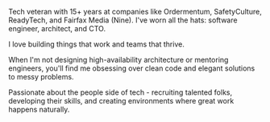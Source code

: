 Tech veteran with 15+ years at companies like Ordermentum, SafetyCulture, ReadyTech, and Fairfax Media (Nine). I've worn all the hats: software engineer, architect, and CTO.

I love building things that work and teams that thrive.

When I'm not designing high-availability architecture or mentoring engineers, you'll find me obsessing over clean code and elegant solutions to messy problems.

Passionate about the people side of tech - recruiting talented folks, developing their skills, and creating environments where great work happens naturally.
